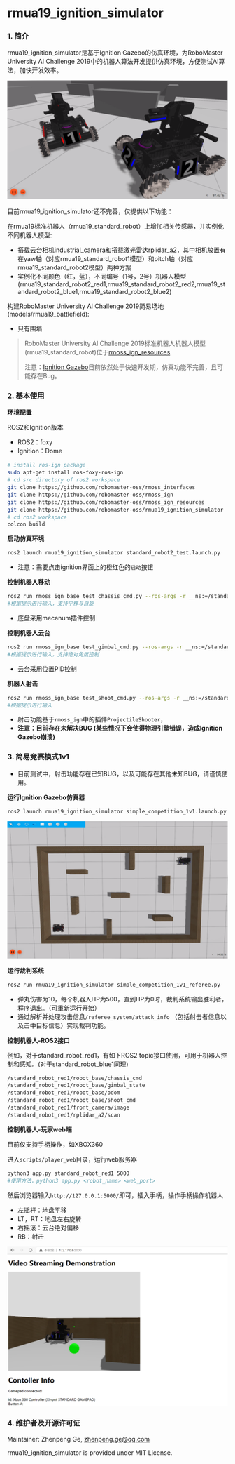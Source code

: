 # rmua19_ignition_simulator

### 1. 简介

rmua19_ignition_simulator是基于Ignition Gazebo的仿真环境，为RoboMaster University AI Challenge 2019中的机器人算法开发提供仿真环境，方便测试AI算法，加快开发效率。

![](doc/imgs/start.png)

目前rmua19_ignition_simulator还不完善，仅提供以下功能：


在rmua19标准机器人（rmua19_standard_robot）上增加相关传感器，并实例化不同机器人模型:
  * 搭载云台相机industrial_camera和搭载激光雷达rplidar_a2，其中相机放置有在yaw轴（对应rmua19_standard_robot1模型）和pitch轴（对应rmua19_standard_robot2模型）两种方案
  * 实例化不同颜色（红，蓝），不同编号（1号，2号）机器人模型(rmua19_standard_robot2_red1,rmua19_standard_robot2_red2,rmua19_standard_robot2_blue1,rmua19_standard_robot2_blue2)

构建RoboMaster University AI Challenge 2019简易场地(models/rmua19_battlefield):
  * 只有围墙

> RoboMaster University AI Challenge 2019标准机器人机器人模型(rmua19_standard_robot)位于[rmoss_ign_resources](https://github.com/robomaster-oss/rmoss_ign_resources)
>
> 注意：[Ignition Gazebo](https://github.com/ignitionrobotics/ign-gazebo)目前依然处于快速开发期，仿真功能不完善，且可能存在Bug。

### 2. 基本使用

**环境配置**

ROS2和Ignition版本

* ROS2：foxy
* Ignition：Dome

```bash
# install ros-ign package
sudo apt-get install ros-foxy-ros-ign
# cd src directory of ros2 workspace 
git clone https://github.com/robomaster-oss/rmoss_interfaces
git clone https://github.com/robomaster-oss/rmoss_ign
git clone https://github.com/robomaster-oss/rmoss_ign_resources
git clone https://github.com/robomaster-oss/rmua19_ignition_simulator
# cd ros2 workspace
colcon build
```

**启动仿真环境**

```bash
ros2 launch rmua19_ignition_simulator standard_robot2_test.launch.py 
```

* 注意：需要点击ignition界面上的橙红色的`启动`按钮

**控制机器人移动**

```bash
ros2 run rmoss_ign_base test_chassis_cmd.py --ros-args -r __ns:=/standard_robot_red1/robot_base -p v:=0.3 -p w:=0.3
#根据提示进行输入，支持平移与自旋
```

* 底盘采用mecanum插件控制

**控制机器人云台**

```bash
ros2 run rmoss_ign_base test_gimbal_cmd.py --ros-args -r __ns:=/standard_robot_red1/robot_base
#根据提示进行输入，支持绝对角度控制
```

* 云台采用位置PID控制

**机器人射击**

```bash
ros2 run rmoss_ign_base test_shoot_cmd.py --ros-args -r __ns:=/standard_robot_red1/robot_base
#根据提示进行输入
```

* 射击功能基于`rmoss_ign`中的插件`ProjectileShooter`，
* **注意：目前存在未解决BUG (某些情况下会使得物理引擎错误，造成Ignition Gazebo崩溃)**

### 3. 简易竞赛模式1v1

* 目前测试中，射击功能存在已知BUG，以及可能存在其他未知BUG，请谨慎使用。

**运行Ignition Gazebo仿真器**

```bash
ros2 launch rmua19_ignition_simulator simple_competition_1v1.launch.py 
```

![](doc/imgs/simple_competition_1v1.png)

**运行裁判系统**

```bash
ros2 run rmua19_ignition_simulator simple_competition_1v1_referee.py 
```

* 弹丸伤害为10，每个机器人HP为500，直到HP为0时，裁判系统输出胜利者，程序退出。（可重新运行开始）
* 通过解析并处理攻击信息`/referee_system/attack_info` （包括射击者信息以及击中目标信息）实现裁判功能。

**控制机器人-ROS2接口**

例如，对于standard_robot_red1，有如下ROS2 topic接口使用，可用于机器人控制和感知。(对于standard_robot_blue1同理)

```bash
/standard_robot_red1/robot_base/chassis_cmd
/standard_robot_red1/robot_base/gimbal_state
/standard_robot_red1/robot_base/odom
/standard_robot_red1/robot_base/shoot_cmd
/standard_robot_red1/front_camera/image
/standard_robot_red1/rplidar_a2/scan
```

**控制机器人-玩家web端**

目前仅支持手柄操作，如XBOX360

进入`scripts/player_web`目录，运行web服务器

```bash
python3 app.py standard_robot_red1 5000
#使用方法，python3 app.py <robot_name> <web_port>
```

然后浏览器输入`http://127.0.0.1:5000/`即可，插入手柄，操作手柄操作机器人

* 左摇杆：地盘平移
* LT，RT：地盘左右旋转
* 右摇滚：云台绝对偏移
* RB：射击

![](doc/imgs/player_web.png)

### 4. 维护者及开源许可证

Maintainer: Zhenpeng Ge, zhenpeng.ge@qq.com

rmua19_ignition_simulator is provided under MIT License.

